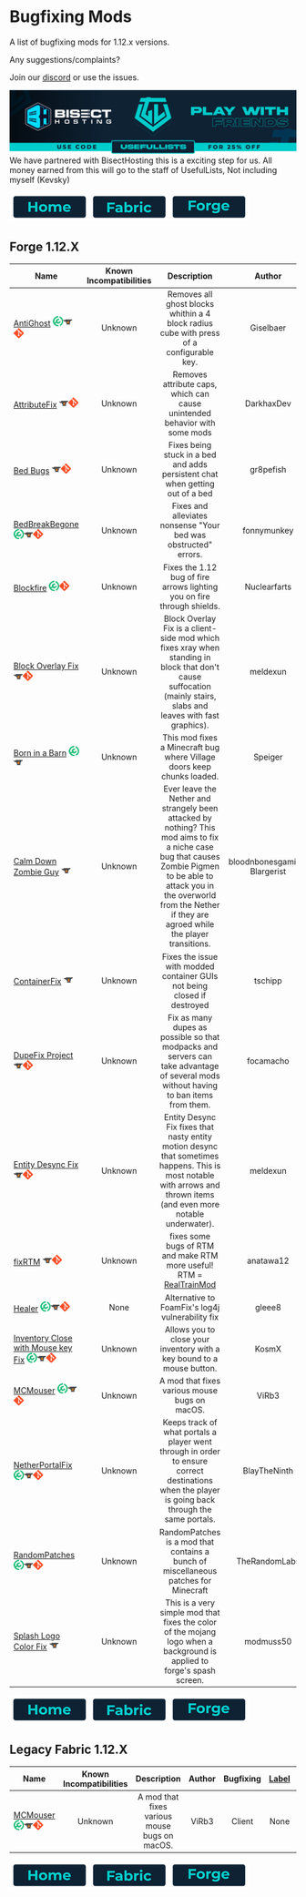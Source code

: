 # Bugfixing Mods

A list of bugfixing mods for 1.12.x versions.

Any suggestions/complaints?

Join our [discord](https://discord.gg/8nzHYhVUQS) or use the issues.

[![Bisect Hosting Image](https://raw.githubusercontent.com/TheUsefulLists/assets/main/Images/Promo.png)](https://bisecthosting.com/UsefulLists)
We have partnered with BisectHosting this is a exciting step for us. All money earned from this will go to the staff of UsefulLists, Not including myself (Kevsky)

[![Home](https://raw.githubusercontent.com/TheUsefulLists/assets/main/Images/Buttons/Small/Home.png)](/README.md)[![Fabric](https://raw.githubusercontent.com/TheUsefulLists/assets/main/Images/Buttons/Small/Fabric.png)](#fabric-112x)[![Forge](https://raw.githubusercontent.com/TheUsefulLists/assets/main/Images/Buttons/Small/Forge.png)](#forge-112x)

## Forge 1.12.X

| Name | Known Incompatibilities | Description | Author | Bugfixing | [Label](/README.md#labels) | License |
| --- | :---: | :---: | :---: | :---: | :---: | :---: |
| [AntiGhost](https://www.curseforge.com/minecraft/mc-mods/antighost) [![Modrinth Logo](https://raw.githubusercontent.com/TheUsefulLists/assets/main/Images/Platform_Icons/Modrinth.png)](https://modrinth.com/mod/antighost)[![CurseForge Logo](https://raw.githubusercontent.com/TheUsefulLists/assets/main/Images/Platform_Icons/CurseForge.png)](https://www.curseforge.com/minecraft/mc-mods/antighost)[![Github Logo](https://raw.githubusercontent.com/TheUsefulLists/assets/main/Images/Platform_Icons/Github.png)](https://github.com/gbl/AntiGhost) | Unknown | Removes all ghost blocks whithin a 4 block radius cube with press of a configurable key. | Giselbaer | Client | None | [MIT](/licenses/Licenses.md#mit)
| [AttributeFix](https://www.curseforge.com/minecraft/mc-mods/attributefix) [![CurseForge Logo](https://raw.githubusercontent.com/TheUsefulLists/assets/main/Images/Platform_Icons/CurseForge.png)](https://www.curseforge.com/minecraft/mc-mods/attributefix)[![Github Logo](https://raw.githubusercontent.com/TheUsefulLists/assets/main/Images/Platform_Icons/Github.png)](https://github.com/Darkhax-Minecraft/AttributeFix) | Unknown | Removes attribute caps, which can cause unintended behavior with some mods | DarkhaxDev | Server | None | [LGPL-3.0](/licenses/Licenses.md#lgpl-30)
| [Bed Bugs](https://www.curseforge.com/minecraft/mc-mods/bed-bugs) [![CurseForge Logo](https://raw.githubusercontent.com/TheUsefulLists/assets/main/Images/Platform_Icons/CurseForge.png)](https://www.curseforge.com/minecraft/mc-mods/bed-bugs)[![Github Logo](https://raw.githubusercontent.com/TheUsefulLists/assets/main/Images/Platform_Icons/Github.png)](https://github.com/gr8pefish/BedBugs) | Unknown | Fixes being stuck in a bed and adds persistent chat when getting out of a bed | gr8pefish | Both | None | [MIT](/licenses/Licenses.md#mit) 
| [BedBreakBegone](https://modrinth.com/mod/bedbreakbegone) [![Modrinth Logo](https://raw.githubusercontent.com/TheUsefulLists/assets/main/Images/Platform_Icons/Modrinth.png)](https://modrinth.com/mod/bedbreakbegone)[![CurseForge Logo](https://raw.githubusercontent.com/TheUsefulLists/assets/main/Images/Platform_Icons/CurseForge.png)](https://www.curseforge.com/minecraft/mc-mods/bedbreakbegone)[![Github Logo](https://raw.githubusercontent.com/TheUsefulLists/assets/main/Images/Platform_Icons/Github.png)](https://github.com/fonnymunkey/BedBreakBegone) | Unknown | Fixes and alleviates nonsense "Your bed was obstructed" errors. | fonnymunkey | Both | None | [MIT](/licenses/Licenses.md#mit) 
| [Blockfire](https://modrinth.com/mod/blockfire) [![Modrinth Logo](https://raw.githubusercontent.com/TheUsefulLists/assets/main/Images/Platform_Icons/Modrinth.png)](https://modrinth.com/mod/blockfire)[![Github Logo](https://raw.githubusercontent.com/TheUsefulLists/assets/main/Images/Platform_Icons/Github.png)](https://github.com/TwilightFlower/blockfire) | Unknown | Fixes the 1.12 bug of fire arrows lighting you on fire through shields. | Nuclearfarts | Server | None | [LGPL-3.0](/licenses/Licenses.md#lgpl-30)
| [Block Overlay Fix](https://www.curseforge.com/minecraft/mc-mods/block-overlay-fix) [![CurseForge Logo](https://raw.githubusercontent.com/TheUsefulLists/assets/main/Images/Platform_Icons/CurseForge.png)](https://www.curseforge.com/minecraft/mc-mods/block-overlay-fix)[![Github Logo](https://raw.githubusercontent.com/TheUsefulLists/assets/main/Images/Platform_Icons/Github.png)](https://github.com/Meldexun/BlockOverlayFix) | Unknown | Block Overlay Fix is a client-side mod which fixes xray when standing in block that don't cause suffocation (mainly stairs, slabs and leaves with fast graphics). | meldexun | Client | None | [MIT](/licenses/Licenses.md#mit) 
| [Born in a Barn](https://modrinth.com/mod/born-in-a-barn) [![Modrinth Logo](https://raw.githubusercontent.com/TheUsefulLists/assets/main/Images/Platform_Icons/Modrinth.png)](https://modrinth.com/mod/born-in-a-barn)[![CurseForge Logo](https://raw.githubusercontent.com/TheUsefulLists/assets/main/Images/Platform_Icons/CurseForge.png)](https://www.curseforge.com/minecraft/mc-mods/born-in-a-barn) | Unknown | This mod fixes a Minecraft bug where Village doors keep chunks loaded. | Speiger | Server | None | [All Rights Reserved](/licenses/Licenses.md#all-rights-reserved)
| [Calm Down Zombie Guy](https://www.curseforge.com/minecraft/mc-mods/calm-down-zombie-guy) [![CurseForge Logo](https://raw.githubusercontent.com/TheUsefulLists/assets/main/Images/Platform_Icons/CurseForge.png)](https://www.curseforge.com/minecraft/mc-mods/calm-down-zombie-guy) | Unknown | Ever leave the Nether and strangely been attacked by nothing? This mod aims to fix a niche case bug that causes Zombie Pigmen to be able to attack you in the overworld from the Nether if they are agroed while the player transitions. | bloodnbonesgaming, Blargerist | Both | None | [All Rights Reserved](/licenses/Licenses.md#all-rights-reserved)
| [ContainerFix](https://www.curseforge.com/minecraft/mc-mods/containerfix) [![CurseForge Logo](https://raw.githubusercontent.com/TheUsefulLists/assets/main/Images/Platform_Icons/CurseForge.png)](https://www.curseforge.com/minecraft/mc-mods/containerfix) | Unknown | Fixes the issue with modded container GUIs not being closed if destroyed | tschipp | Server | None | [All Rights Reserved](/licenses/Licenses.md#all-rights-reserved)
| [DupeFix Project](https://www.curseforge.com/minecraft/mc-mods/dupefix-project) [![CurseForge Logo](https://raw.githubusercontent.com/TheUsefulLists/assets/main/Images/Platform_Icons/CurseForge.png)](https://www.curseforge.com/minecraft/mc-mods/dupefix-project)[![Github Logo](https://raw.githubusercontent.com/TheUsefulLists/assets/main/Images/Platform_Icons/Github.png)](https://github.com/focamacho/DupeFix-Project) | Unknown | Fix as many dupes as possible so that modpacks and servers can take advantage of several mods without having to ban items from them. | focamacho | Both | None | [MIT](/licenses/Licenses.md#mit) 
| [Entity Desync Fix](https://www.curseforge.com/minecraft/mc-mods/entity-desync-fix) [![CurseForge Logo](https://raw.githubusercontent.com/TheUsefulLists/assets/main/Images/Platform_Icons/CurseForge.png)](https://www.curseforge.com/minecraft/mc-mods/entity-desync-fix)[![Github Logo](https://raw.githubusercontent.com/TheUsefulLists/assets/main/Images/Platform_Icons/Github.png)](https://github.com/Meldexun/EntityDesyncFix) | Unknown | Entity Desync Fix fixes that nasty entity motion desync that sometimes happens. This is most notable with arrows and thrown items (and even more notable underwater). | meldexun | Both | None | [MIT](/licenses/Licenses.md#mit) 
| [fixRTM](https://www.curseforge.com/minecraft/mc-mods/fixrtm) [![CurseForge Logo](https://raw.githubusercontent.com/TheUsefulLists/assets/main/Images/Platform_Icons/CurseForge.png)](https://www.curseforge.com/minecraft/mc-mods/fixrtm)[![Github Logo](https://raw.githubusercontent.com/TheUsefulLists/assets/main/Images/Platform_Icons/Github.png)](https://github.com/fixrtm/fixRTM) | Unknown | fixes some bugs of RTM and make RTM more useful! RTM = [RealTrainMod](https://www.curseforge.com/minecraft/mc-mods/realtrainmod) | anatawa12 | Both | None | [LGPL-3.0](/licenses/Licenses.md#lgpl-30)
| [Healer](https://modrinth.com/mod/healer) [![Modrinth Logo](https://raw.githubusercontent.com/TheUsefulLists/assets/main/Images/Platform_Icons/Modrinth.png)](https://modrinth.com/mod/healer)[![CurseForge Logo](https://raw.githubusercontent.com/TheUsefulLists/assets/main/Images/Platform_Icons/CurseForge.png)](https://www.curseforge.com/minecraft/mc-mods/healer)[![Github Logo](https://raw.githubusercontent.com/TheUsefulLists/assets/main/Images/Platform_Icons/Github.png)](https://github.com/Glease/Healer/) | None |  Alternative to FoamFix's log4j vulnerability fix | gleee8 | Both | None | [MIT](/licenses/Licenses.md#mit)
| [Inventory Close with Mouse key Fix](https://modrinth.com/mod/invclosefix) [![Modrinth Logo](https://raw.githubusercontent.com/TheUsefulLists/assets/main/Images/Platform_Icons/Modrinth.png)](https://modrinth.com/mod/invclosefix)[![CurseForge Logo](https://raw.githubusercontent.com/TheUsefulLists/assets/main/Images/Platform_Icons/CurseForge.png)](https://www.curseforge.com/minecraft/mc-mods/inventory-close-fix)[![Github Logo](https://raw.githubusercontent.com/TheUsefulLists/assets/main/Images/Platform_Icons/Github.png)](https://github.com/KosmX/open-close-inventory)| Unknown | Allows you to close your inventory with a key bound to a mouse button. | KosmX | Client | None | [The Unilicense](/licenses/Licenses.md#the-unilicense)
| [MCMouser](https://modrinth.com/mod/mcmouser) [![Modrinth Logo](https://raw.githubusercontent.com/TheUsefulLists/assets/main/Images/Platform_Icons/Modrinth.png)](https://modrinth.com/mod/mcmouser)[![CurseForge Logo](https://raw.githubusercontent.com/TheUsefulLists/assets/main/Images/Platform_Icons/CurseForge.png)](https://www.curseforge.com/minecraft/mc-mods/mcmouser)[![Github Logo](https://raw.githubusercontent.com/TheUsefulLists/assets/main/Images/Platform_Icons/Github.png)](https://github.com/MinecraftMachina/McMouser) | Unknown |  A mod that fixes various mouse bugs on macOS. | ViRb3 | Client | None | [All Rights Reserved](/licenses/Licenses.md#all-rights-reserved)
| [NetherPortalFix](https://modrinth.com/mod/netherportalfix) [![Modrinth Logo](https://raw.githubusercontent.com/TheUsefulLists/assets/main/Images/Platform_Icons/Modrinth.png)](https://modrinth.com/mod/netherportalfix)[![CurseForge Logo](https://raw.githubusercontent.com/TheUsefulLists/assets/main/Images/Platform_Icons/CurseForge.png)](https://www.curseforge.com/minecraft/mc-mods/netherportalfix)[![Github Logo](https://raw.githubusercontent.com/TheUsefulLists/assets/main/Images/Platform_Icons/Github.png)](https://github.com/TwelveIterationMods/NetherPortalFix)| Unknown | Keeps track of what portals a player went through in order to ensure correct destinations when the player is going back through the same portals. | BlayTheNinth | Server | None | [All Rights Reserved](/licenses/Licenses.md#all-rights-reserved)
| [RandomPatches](https://modrinth.com/mod/randompatches) [![Modrinth Logo](https://raw.githubusercontent.com/TheUsefulLists/assets/main/Images/Platform_Icons/Modrinth.png)](https://modrinth.com/mod/randompatches)[![CurseForge Logo](https://raw.githubusercontent.com/TheUsefulLists/assets/main/Images/Platform_Icons/CurseForge.png)](https://www.curseforge.com/minecraft/mc-mods/randompatches-forge)[![Github Logo](https://raw.githubusercontent.com/TheUsefulLists/assets/main/Images/Platform_Icons/Github.png)](https://github.com/TheRandomLabs/RandomPatches) | Unknown | RandomPatches is a mod that contains a bunch of miscellaneous patches for Minecraft | TheRandomLabs | Both | None | [MIT](/licenses/Licenses.md#mit)
| [Splash Logo Color Fix](https://www.curseforge.com/minecraft/mc-mods/splash-logo-color-fix) [![CurseForge Logo](https://raw.githubusercontent.com/TheUsefulLists/assets/main/Images/Platform_Icons/CurseForge.png)](https://www.curseforge.com/minecraft/mc-mods/splash-logo-color-fix) | Unknown | This is a very simple mod that fixes the color of the mojang logo when a background is applied to forge's spash screen. | modmuss50 | Client | None | [All Rights Reserved](/license/Licenses.md#all-rights-reserved)

[![Home](https://raw.githubusercontent.com/TheUsefulLists/assets/main/Images/Buttons/Small/Home.png)](/README.md)[![Fabric](https://raw.githubusercontent.com/TheUsefulLists/assets/main/Images/Buttons/Small/Fabric.png)](#fabric-112x)[![Forge](https://raw.githubusercontent.com/TheUsefulLists/assets/main/Images/Buttons/Small/Forge.png)](#forge-112x)

## Legacy Fabric 1.12.X

| Name | Known Incompatibilities | Description | Author | Bugfixing | [Label](/README.md#labels) | License |
| --- | :---: | :---: | :---: | :---: | :---: | :---: |
| [MCMouser](https://modrinth.com/mod/mcmouser) [![Modrinth Logo](https://raw.githubusercontent.com/TheUsefulLists/assets/main/Images/Platform_Icons/Modrinth.png)](https://modrinth.com/mod/mcmouser)[![CurseForge Logo](https://raw.githubusercontent.com/TheUsefulLists/assets/main/Images/Platform_Icons/CurseForge.png)](https://www.curseforge.com/minecraft/mc-mods/mcmouser)[![Github Logo](https://raw.githubusercontent.com/TheUsefulLists/assets/main/Images/Platform_Icons/Github.png)](https://github.com/MinecraftMachina/McMouser) | Unknown |  A mod that fixes various mouse bugs on macOS. | ViRb3 | Client | None | [All Rights Reserved](/licenses/Licenses.md#all-rights-reserved)

[![Home](https://raw.githubusercontent.com/TheUsefulLists/assets/main/Images/Buttons/Small/Home.png)](/README.md)[![Fabric](https://raw.githubusercontent.com/TheUsefulLists/assets/main/Images/Buttons/Small/Fabric.png)](#fabric-112x)[![Forge](https://raw.githubusercontent.com/TheUsefulLists/assets/main/Images/Buttons/Small/Forge.png)](#forge-112x)
